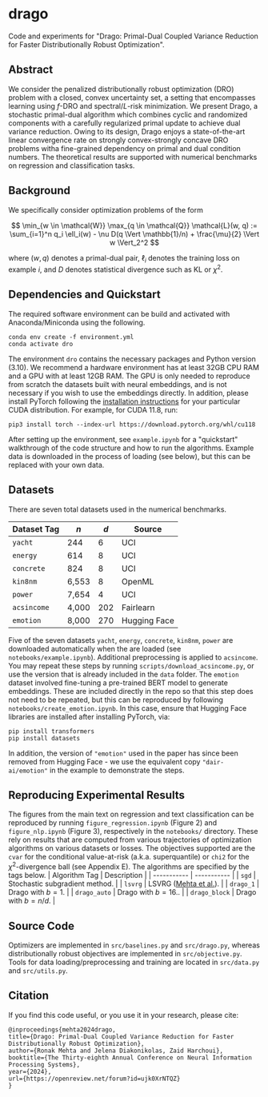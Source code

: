 # drago
Code and experiments for "Drago: Primal-Dual Coupled Variance Reduction for Faster Distributionally Robust Optimization".

## Abstract
We consider the penalized distributionally robust optimization (DRO) problem with a closed, convex uncertainty set, a setting that encompasses learning using $f$-DRO and spectral/$L$-risk minimization. We present Drago, a stochastic primal-dual algorithm which combines cyclic and randomized components with a carefully regularized primal update to achieve dual variance reduction. Owing to its design, Drago enjoys a state-of-the-art linear convergence rate on strongly convex-strongly concave DRO problems witha fine-grained dependency on primal and dual condition numbers. The theoretical results are supported with numerical benchmarks on regression and classification tasks.

## Background

We specifically consider optimization problems of the form

$$
    \min_{w \in \mathcal{W}} \max_{q \in \mathcal{Q}} \mathcal{L}(w, q) := \sum_{i=1}^n q_i \ell_i(w) - \nu D(q \Vert \mathbb{1}/n) + \frac{\mu}{2} \Vert w \Vert_2^2
$$

where $(w, q)$ denotes a primal-dual pair, $\ell_i$ denotes the training loss on example $i$, and $D$ denotes statistical divergence such as KL or $\chi^2$.

## Dependencies and Quickstart

The required software environment can be build and activated with Anaconda/Miniconda using the following.
```
conda env create -f environment.yml
conda activate dro
```
The environment `dro` contains the necessary packages and Python version (3.10). We recommend a hardware environment has at least 32GB CPU RAM and a GPU with at least 12GB RAM. The GPU is only needed to reproduce from scratch the datasets built with neural embeddings, and is not necessary if you wish to use the embeddings directly. In addition, please install PyTorch following the [installation instructions](https://pytorch.org/get-started/locally/) for your particular CUDA distribution. For example, for CUDA 11.8, run:
```
pip3 install torch --index-url https://download.pytorch.org/whl/cu118
```
After setting up the environment, see `example.ipynb` for a "quickstart" walkthrough of the code structure and how to run the algorithms. Example data is downloaded in the process of loading (see below), but this can be replaced with your own data.

## Datasets

There are seven total datasets used in the numerical benchmarks.

| Dataset Tag | $n$ | $d$ | Source |
| ----------- | ----------- | ----------- | ----------- |
| `yacht`     | 244  | 6 | UCI |
| `energy`    | 614  | 8 | UCI |
| `concrete`  | 824  | 8 | UCI |
| `kin8nm`    | 6,553  | 8 | OpenML |
| `power`     | 7,654  | 4 | UCI |
| `acsincome` | 4,000  | 202 | Fairlearn |
| `emotion`   | 8,000  | 270 | Hugging Face |

Five of the seven datasets `yacht`, `energy`, `concrete`, `kin8nm`, `power` are downloaded automatically when the are loaded (see `notebooks/example.ipynb`). Additional preprocessing is applied to `acsincome`. You may repeat these steps by running `scripts/download_acsincome.py`, or use the version that is already included in the `data` folder. The `emotion` dataset involved fine-tuning a pre-trained BERT model to generate embeddings. These are included directly in the repo so that this step does not need to be repeated, but this can be reproduced by following `notebooks/create_emotion.ipynb`. In this case, ensure that Hugging Face libraries are installed after installing PyTorch, via:
```
pip install transformers
pip install datasets
```
In addition, the version of `"emotion"` used in the paper has since been removed from Hugging Face - we use the equivalent copy `"dair-ai/emotion"` in the example to demonstrate the steps.

## Reproducing Experimental Results

The figures from the main text on regression and text classification can be reproduced by running `figure_regression.ipynb` (Figure 2) and `figure_nlp.ipynb` (Figure 3), respectively in the `notebooks/` directory. These rely on results that are computed from various trajectories of optimization algorithms on various datasets or losses. 
The objectives supported are the `cvar` for the conditional value-at-risk (a.k.a. superquantile) or `chi2` for the $\chi^2$-divergence ball (see Appendix E).
The algorithms are specified by the tags below.
| Algorithm Tag      | Description |
| ----------- | ----------- |
| `sgd`         | Stochastic subgradient method.       |
| `lsvrg`       | LSVRG ([Mehta et al.](https://proceedings.mlr.press/v206/mehta23b.html)).     |
| `drago_1`     |  Drago with $b = 1$.    |
| `drago_auto`  |  Drago with $b = 16$..     |
| `drago_block` | Drago with $b = n/d$.     |


## Source Code

Optimizers are implemented in `src/baselines.py` and `src/drago.py`, whereas distributionally robust objectives are implemented in `src/objective.py`. Tools for data loading/preprocessing and training are located in `src/data.py` and `src/utils.py`. 

## Citation

If you find this code useful, or you use it in your research, please cite:
```
@inproceedings{mehta2024drago,
title={Drago: Primal-Dual Coupled Variance Reduction for Faster Distributionally Robust Optimization},
author={Ronak Mehta and Jelena Diakonikolas, Zaid Harchoui},
booktitle={The Thirty-eighth Annual Conference on Neural Information Processing Systems},
year={2024},
url={https://openreview.net/forum?id=ujk0XrNTQZ}
}
```



